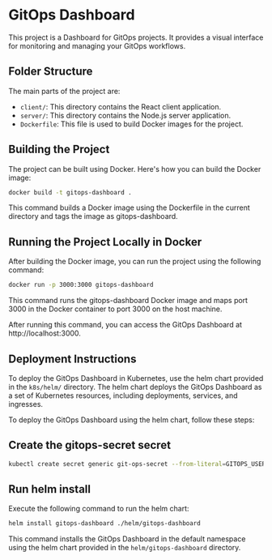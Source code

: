 # GitOps Dashboard

This project is a Dashboard for GitOps projects. It provides a visual interface for monitoring and managing your GitOps workflows.

## Folder Structure

The main parts of the project are:

- `client/`: This directory contains the React client application.
- `server/`: This directory contains the Node.js server application.
- `Dockerfile`: This file is used to build Docker images for the project.

## Building the Project

The project can be built using Docker. Here's how you can build the Docker image:

```bash
docker build -t gitops-dashboard .
```

This command builds a Docker image using the Dockerfile in the current directory and tags the image as gitops-dashboard.

## Running the Project Locally in Docker

After building the Docker image, you can run the project using the following command:

```bash
docker run -p 3000:3000 gitops-dashboard
```

This command runs the gitops-dashboard Docker image and maps port 3000 in the Docker container to port 3000 on the host machine.

After running this command, you can access the GitOps Dashboard at http://localhost:3000.


## Deployment Instructions

To deploy the GitOps Dashboard in Kubernetes, use the helm chart provided in the `k8s/helm/` directory. The helm chart deploys the GitOps Dashboard as a set of Kubernetes resources, including deployments, services, and ingresses.

To deploy the GitOps Dashboard using the helm chart, follow these steps:

## Create the gitops-secret secret
    
```bash
kubectl create secret generic git-ops-secret --from-literal=GITOPS_USERNAME=<username> --from-literal=GITOPS_PASSWORD=<password>
```

## Run helm install

Execute the following command to run the helm chart:

```bash
helm install gitops-dashboard ./helm/gitops-dashboard
```

This command installs the GitOps Dashboard in the default namespace using the helm chart provided in the `helm/gitops-dashboard` directory.